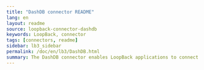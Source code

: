 ```yaml
---
title: "DashDB connector README"
lang: en
layout: readme
source: loopback-connector-dashdb
keywords: LoopBack, connector
tags: [connectors, readme]
sidebar: lb3_sidebar
permalink: /doc/en/lb3/DashDB.html
summary: The DashDB connector enables LoopBack applications to connect to DashDB data sources.
---
```

